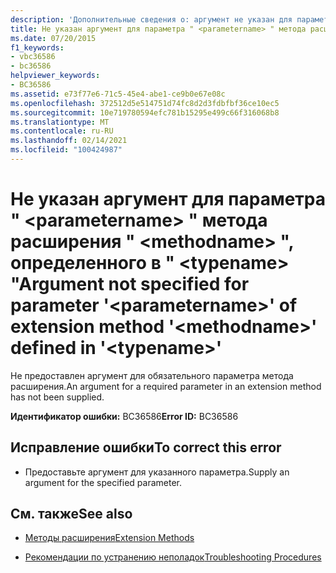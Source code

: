 ```yaml
---
description: 'Дополнительные сведения о: аргумент не указан для параметра "" <parametername> метода расширения " <methodname> ", определенного в " <typename> "'
title: Не указан аргумент для параметра " <parametername> " метода расширения " <methodname> ", определенного в " <typename> "
ms.date: 07/20/2015
f1_keywords:
- vbc36586
- bc36586
helpviewer_keywords:
- BC36586
ms.assetid: e73f77e6-71c5-45e4-abe1-ce9b0e67e08c
ms.openlocfilehash: 372512d5e514751d74fc8d2d3fdbfbf36ce10ec5
ms.sourcegitcommit: 10e719780594efc781b15295e499c66f316068b8
ms.translationtype: MT
ms.contentlocale: ru-RU
ms.lasthandoff: 02/14/2021
ms.locfileid: "100424987"
---
```

# <a name="argument-not-specified-for-parameter-parametername-of-extension-method-methodname-defined-in-typename"></a><span data-ttu-id="cca6e-103">Не указан аргумент для параметра " \<parametername> " метода расширения " \<methodname> ", определенного в " \<typename> "</span><span class="sxs-lookup"><span data-stu-id="cca6e-103">Argument not specified for parameter '\<parametername>' of extension method '\<methodname>' defined in '\<typename>'</span></span>

<span data-ttu-id="cca6e-104">Не предоставлен аргумент для обязательного параметра метода расширения.</span><span class="sxs-lookup"><span data-stu-id="cca6e-104">An argument for a required parameter in an extension method has not been supplied.</span></span>  
  
 <span data-ttu-id="cca6e-105">**Идентификатор ошибки:** BC36586</span><span class="sxs-lookup"><span data-stu-id="cca6e-105">**Error ID:** BC36586</span></span>  
  
## <a name="to-correct-this-error"></a><span data-ttu-id="cca6e-106">Исправление ошибки</span><span class="sxs-lookup"><span data-stu-id="cca6e-106">To correct this error</span></span>  
  
- <span data-ttu-id="cca6e-107">Предоставьте аргумент для указанного параметра.</span><span class="sxs-lookup"><span data-stu-id="cca6e-107">Supply an argument for the specified parameter.</span></span>  
  
## <a name="see-also"></a><span data-ttu-id="cca6e-108">См. также</span><span class="sxs-lookup"><span data-stu-id="cca6e-108">See also</span></span>

- [<span data-ttu-id="cca6e-109">Методы расширения</span><span class="sxs-lookup"><span data-stu-id="cca6e-109">Extension Methods</span></span>](../programming-guide/language-features/procedures/extension-methods.md)

- [<span data-ttu-id="cca6e-110">Рекомендации по устранению неполадок</span><span class="sxs-lookup"><span data-stu-id="cca6e-110">Troubleshooting Procedures</span></span>](../programming-guide/language-features/procedures/troubleshooting-procedures.md)
